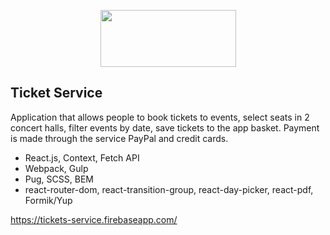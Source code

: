 <p align="center">
  <img width="217" height="91" src="https://i.ibb.co/C7t8mM3/logo-color-1.png">
</p>

## Ticket Service 

Application that allows people to book tickets to events, select seats in 2 concert halls, filter events by date, save tickets to the app basket. Payment is made through the service PayPal and credit cards.

- React.js, Context, Fetch API
- Webpack, Gulp
- Pug, SCSS, BEM
- react-router-dom, react-transition-group, react-day-picker, react-pdf, Formik/Yup

https://tickets-service.firebaseapp.com/
